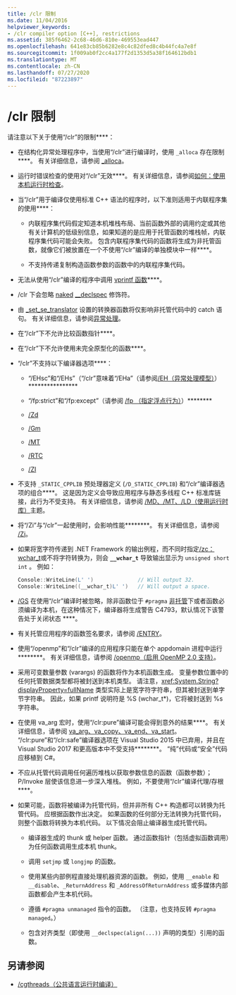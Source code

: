 ```yaml
---
title: /clr 限制
ms.date: 11/04/2016
helpviewer_keywords:
- /clr compiler option [C++], restrictions
ms.assetid: 385f6462-2c68-46d6-810e-469553ead447
ms.openlocfilehash: 641e83cb85b6282e8c4c82dfed8c4b44fc4a7e8f
ms.sourcegitcommit: 1f009ab0f2cc4a177f2d1353d5a38f164612bdb1
ms.translationtype: MT
ms.contentlocale: zh-CN
ms.lasthandoff: 07/27/2020
ms.locfileid: "87223897"
---
```

# <a name="clr-restrictions"></a>/clr 限制

请注意以下关于使用“/clr”的限制****：

- 在结构化异常处理程序中，当使用“/clr”进行编译时，使用 `_alloca` 存在限制****。 有关详细信息，请参阅 [_alloca](../../c-runtime-library/reference/alloca.md)。

- 运行时错误检查的使用对“/clr”无效****。 有关详细信息，请参阅[如何：使用本机运行时检查](/visualstudio/debugger/how-to-use-native-run-time-checks)。

- 当“/clr”用于编译仅使用标准 C++ 语法的程序时，以下准则适用于内联程序集的使用****：

  - 内联程序集代码假定知道本机堆栈布局、当前函数外部的调用约定或其他有关计算机的低级别信息，如果知道的是应用于托管函数的堆栈帧，内联程序集代码可能会失败。 包含内联程序集代码的函数将生成为非托管函数，就像它们被放置在一个不使用“/clr”编译的单独模块中一样****。

  - 不支持传递复制构造函数参数的函数中的内联程序集代码。

- 无法从使用“/clr”编译的程序中调用 [vprintf 函数](../../c-runtime-library/vprintf-functions.md)****。

- /clr 下会忽略 [naked](../../cpp/naked-cpp.md) [__declspec](../../cpp/declspec.md) 修饰符。

- 由 [_set_se_translator](../../c-runtime-library/reference/set-se-translator.md) 设置的转换器函数将仅影响非托管代码中的 catch 语句。 有关详细信息，请参阅[异常处理](../../extensions/exception-handling-cpp-component-extensions.md)。

- 在“/clr”下不允许比较函数指针****。

- 在“/clr”下不允许使用未完全原型化的函数****。

- “/clr”不支持以下编译器选项****：

  - “/EHsc”和“/EHs”（“/clr”意味着“/EHa”（请参阅[/EH（异常处理模型）](eh-exception-handling-model.md)）****************

  - “/fp:strict”和“/fp:except”（请参阅 [/fp （指定浮点行为）](fp-specify-floating-point-behavior.md)）********

  - [/Zd](z7-zi-zi-debug-information-format.md)

  - [/Gm](gm-enable-minimal-rebuild.md)

  - [/MT](md-mt-ld-use-run-time-library.md)

  - [/RTC](rtc-run-time-error-checks.md)

  - [/ZI](z7-zi-zi-debug-information-format.md)

- 不支持 `_STATIC_CPPLIB` 预处理器定义 (`/D_STATIC_CPPLIB`) 和“/clr”编译器选项的组合****。 这是因为定义会导致应用程序与静态多线程 C++ 标准库链接，此行为不受支持。 有关详细信息，请参阅 [/MD、/MT、/LD（使用运行时库）](md-mt-ld-use-run-time-library.md)主题。

- 将“/Zi”与“/clr”一起使用时，会影响性能********。 有关详细信息，请参阅 [/Zi](z7-zi-zi-debug-information-format.md)。

- 如果将宽字符传递到 .NET Framework 的输出例程，而不同时指定[/zc： wchar_t](zc-wchar-t-wchar-t-is-native-type.md)或不将字符转换为，则会 **`__wchar_t`** 导致输出显示为 `unsigned short int` 。 例如：

    ```cpp
    Console::WriteLine(L' ')              // Will output 32.
    Console::WriteLine((__wchar_t)L' ')   // Will output a space.
    ```

- [/GS](gs-buffer-security-check.md) 在使用“/clr”编译时被忽略，除非函数位于 `#pragma` [非托管](../../preprocessor/managed-unmanaged.md)下或者函数必须编译为本机，在这种情况下，编译器将生成警告 C4793，默认情况下该警告处于关闭状态 ****。

- 有关托管应用程序的函数签名要求，请参阅 [/ENTRY](entry-entry-point-symbol.md)。

- 使用“/openmp”和“/clr”编译的应用程序只能在单个 appdomain 进程中运行********。  有关详细信息，请参阅 [/openmp（启用 OpenMP 2.0 支持）](openmp-enable-openmp-2-0-support.md)。

- 采用可变数量参数 (varargs) 的函数将作为本机函数生成。 变量参数位置中的任何托管数据类型都将被封送到本机类型。 请注意，<xref:System.String?displayProperty=fullName> 类型实际上是宽字符字符串，但其被封送到单字节字符串。 因此，如果 printf 说明符是 %S (wchar_t*)，它将被封送到 %s 字符串。

- 在使用 va_arg 宏时，使用“/clr:pure”编译可能会得到意外的结果****。 有关详细信息，请参阅 [va_arg、va_copy、va_end、va_start](../../c-runtime-library/reference/va-arg-va-copy-va-end-va-start.md)。 “/clr:pure”和“/clr:safe”编译器选项在 Visual Studio 2015 中已弃用，并且在 Visual Studio 2017 和更高版本中不受支持********。 “纯”代码或“安全”代码应移植到 C#。

- 不应从托管代码调用任何遍历堆栈以获取参数信息的函数（函数参数）；P/Invoke 层使该信息进一步深入堆栈。  例如，不要使用“/clr”编译代理/存根****。

- 如果可能，函数将被编译为托管代码，但并非所有 C++ 构造都可以转换为托管代码。  应根据函数作出决定。 如果函数的任何部分无法转换为托管代码，则整个函数将转换为本机代码。 以下情况会阻止编译器生成托管代码。

  - 编译器生成的 thunk 或 helper 函数。 通过函数指针（包括虚拟函数调用）为任何函数调用生成本机 thunk。

  - 调用 `setjmp` 或 `longjmp` 的函数。

  - 使用某些内部例程直接处理机器资源的函数。 例如，使用 `__enable` 和 `__disable`、`_ReturnAddress` 和 `_AddressOfReturnAddress` 或多媒体内部函数都会产生本机代码。

  - 遵循 `#pragma unmanaged` 指令的函数。 （注意，也支持反转 `#pragma managed`。）

  - 包含对齐类型（即使用 `__declspec(align(...))` 声明的类型）引用的函数。

## <a name="see-also"></a>另请参阅

- [/cgthreads（公共语言运行时编译）](clr-common-language-runtime-compilation.md)
